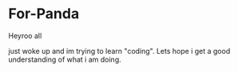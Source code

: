 # For-Panda

Heyroo all

just woke up and im trying to learn "coding". 
Lets hope i get a good understanding of what i am doing.
